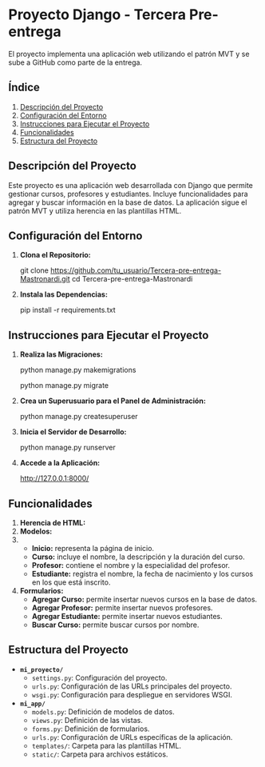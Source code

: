 # Proyecto Django - Tercera Pre-entrega

El proyecto implementa una aplicación web utilizando el patrón MVT y se sube a GitHub como parte de la entrega.

## Índice

1. [Descripción del Proyecto]()
2. [Configuración del Entorno]()
3. [Instrucciones para Ejecutar el Proyecto]()
4. [Funcionalidades]()
5. [Estructura del Proyecto]()

## Descripción del Proyecto

Este proyecto es una aplicación web desarrollada con Django que permite gestionar cursos, profesores y estudiantes. Incluye funcionalidades para agregar y buscar información en la base de datos. La aplicación sigue el patrón MVT y utiliza herencia en las plantillas HTML.

## Configuración del Entorno

1. **Clona el Repositorio:**

   git clone https://github.com/tu_usuario/Tercera-pre-entrega-Mastronardi.git
   cd Tercera-pre-entrega-Mastronardi
2. **Instala las Dependencias:**

   pip install -r requirements.txt

## Instrucciones para Ejecutar el Proyecto

1. **Realiza las Migraciones:**

   python manage.py makemigrations

   python manage.py migrate
2. **Crea un Superusuario para el Panel de Administración:**

   python manage.py createsuperuser
3. **Inicia el Servidor de Desarrollo:**

   python manage.py runserver
4. **Accede a la Aplicación:**

   http://127.0.0.1:8000/

## Funcionalidades

1. **Herencia de HTML:**
2. **Modelos:**
3. * **Inicio:** representa la página de inicio.
   * **Curso:** incluye el nombre, la descripción y la duración del curso.
   * **Profesor:** contiene el nombre y la especialidad del profesor.
   * **Estudiante:** registra el nombre, la fecha de nacimiento y los cursos en los que está inscrito.
4. **Formularios:**
   * **Agregar Curso:** permite insertar nuevos cursos en la base de datos.
   * **Agregar Profesor:** permite insertar nuevos profesores.
   * **Agregar Estudiante:** permite insertar nuevos estudiantes.
   * **Buscar Curso:** permite buscar cursos por nombre.

## Estructura del Proyecto

* **`mi_proyecto/`**
  * `settings.py`: Configuración del proyecto.
  * `urls.py`: Configuración de las URLs principales del proyecto.
  * `wsgi.py`: Configuración para despliegue en servidores WSGI.
* **`mi_app/`**
  * `models.py`: Definición de modelos de datos.
  * `views.py`: Definición de las vistas.
  * `forms.py`: Definición de formularios.
  * `urls.py`: Configuración de URLs específicas de la aplicación.
  * `templates/`: Carpeta para las plantillas HTML.
  * `static/`: Carpeta para archivos estáticos.
